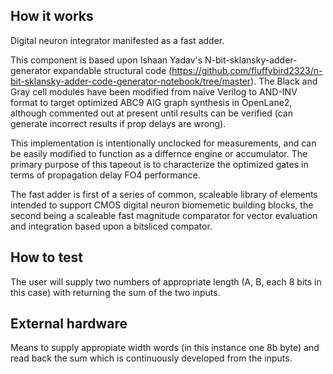 <!---

This file is used to generate your project datasheet. Please fill in the information below and delete any unused
sections.

You can also include images in this folder and reference them in the markdown. Each image must be less than
512 kb in size, and the combined size of all images must be less than 1 MB.
-->
## How it works
Digital neuron integrator manifested as a fast adder.

This component is based upon Ishaan Yadav's N-bit-sklansky-adder-generator expandable structural code (https://github.com/fluffybird2323/n-bit-sklansky-adder-code-generator-notebook/tree/master). The Black and Gray cell modules have been modified from naive Verilog to AND-INV format to target optimized ABC9 AIG graph synthesis in OpenLane2, although commented out at present until results can be verified (can generate incorrect results if prop delays are wrong).

This implementation is intentionally unclocked for measurements, and can be easily modified to function as a differnce engine or accumulator. The primary purpose of this tapeout is to characterize the optimized gates in terms of propagation delay FO4 performance.

The fast adder is first of a series of common, scaleable library of elements intended to support CMOS digital neuron biomemetic building blocks, the second being a scaleable fast magnitude comparator for vector evaluation and integration based upon a bitsliced compator.

## How to test
The user will supply two numbers of appropriate length (A, B, each 8 bits in this case) with returning the sum of the two inputs.

## External hardware

Means to supply appropiate width words (in this instance one 8b byte) and read back the sum which is continuously developed from the inputs.
